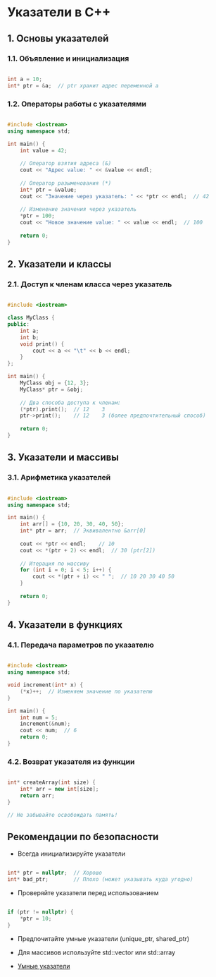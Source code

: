 # Указатели в C++
## 1. Основы указателей
### 1.1. Объявление и инициализация
```cpp

int a = 10;
int* ptr = &a;  // ptr хранит адрес переменной a
```
### 1.2. Операторы работы с указателями
```cpp

#include <iostream>
using namespace std;

int main() {
    int value = 42;
    
    // Оператор взятия адреса (&)
    cout << "Адрес value: " << &value << endl;
    
    // Оператор разыменования (*)
    int* ptr = &value;
    cout << "Значение через указатель: " << *ptr << endl;  // 42
    
    // Изменение значения через указатель
    *ptr = 100;
    cout << "Новое значение value: " << value << endl;  // 100
    
    return 0;
}
```
## 2. Указатели и классы
### 2.1. Доступ к членам класса через указатель
```cpp

#include <iostream>

class MyClass {
public:
    int a;
    int b;
    void print() {
        cout << a << "\t" << b << endl;
    }
};

int main() {
    MyClass obj = {12, 3};
    MyClass* ptr = &obj;
    
    // Два способа доступа к членам:
    (*ptr).print();  // 12    3
    ptr->print();    // 12    3 (более предпочтительный способ)
    
    return 0;
}
```
## 3. Указатели и массивы
### 3.1. Арифметика указателей
```cpp

#include <iostream>
using namespace std;

int main() {
    int arr[] = {10, 20, 30, 40, 50};
    int* ptr = arr;  // Эквивалентно &arr[0]
    
    cout << *ptr << endl;    // 10
    cout << *(ptr + 2) << endl;  // 30 (ptr[2])
    
    // Итерация по массиву
    for (int i = 0; i < 5; i++) {
        cout << *(ptr + i) << " ";  // 10 20 30 40 50
    }
    
    return 0;
}
```
## 4. Указатели в функциях
### 4.1. Передача параметров по указателю
```cpp

#include <iostream>
using namespace std;

void increment(int* x) {
    (*x)++;  // Изменяем значение по указателю
}

int main() {
    int num = 5;
    increment(&num);
    cout << num;  // 6
    return 0;
}
```
### 4.2. Возврат указателя из функции
```cpp

int* createArray(int size) {
    int* arr = new int[size];
    return arr;
}

// Не забывайте освобождать память!
```
## Рекомендации по безопасности
- Всегда инициализируйте указатели
```cpp

int* ptr = nullptr;  // Хорошо
int* bad_ptr;        // Плохо (может указывать куда угодно)
```
- Проверяйте указатели перед использованием
```cpp

if (ptr != nullptr) {
    *ptr = 10;
}
```
- Предпочитайте умные указатели (unique_ptr, shared_ptr)
- Для массивов используйте std::vector или std::array

- [Умные указатели](./SmartPointers.md)